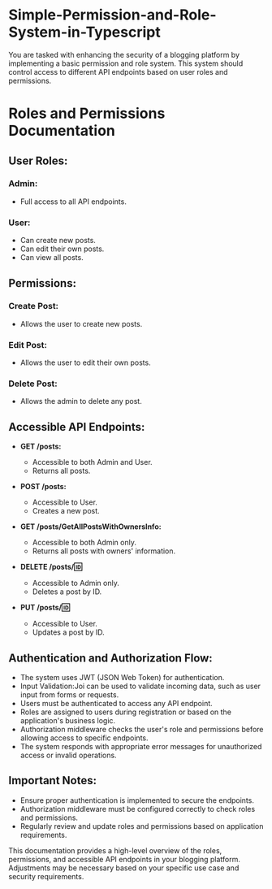 # Simple-Permission-and-Role-System-in-Typescript
You are tasked with enhancing the security of a blogging platform by implementing a basic permission and role system. This system should control access to different API endpoints based on user roles and permissions.

# Roles and Permissions Documentation

## User Roles:

### Admin:
- Full access to all API endpoints.

### User:
- Can create new posts.
- Can edit their own posts.
- Can view all posts.

## Permissions:

### Create Post:
- Allows the user to create new posts.

### Edit Post:
- Allows the user to edit their own posts.

### Delete Post:
- Allows the admin to delete any post.

## Accessible API Endpoints:

- **GET /posts:**
  - Accessible to both Admin and User.
  - Returns all posts.

- **POST /posts:**
  - Accessible to User.
  - Creates a new post.

- **GET /posts/GetAllPostsWithOwnersInfo:**
  - Accessible to both Admin only.
  - Returns all posts with owners' information.

- **DELETE /posts/:id:**
  - Accessible to Admin only.
  - Deletes a post by ID.

- **PUT /posts/:id:**
  - Accessible to User.
  - Updates a post by ID.

## Authentication and Authorization Flow:

- The system uses JWT (JSON Web Token) for authentication.
- Input Validation:Joi can be used to validate incoming data, such as user input from forms or requests. 
- Users must be authenticated to access any API endpoint.
- Roles are assigned to users during registration or based on the application's business logic.
- Authorization middleware checks the user's role and permissions before allowing access to specific endpoints.
- The system responds with appropriate error messages for unauthorized access or invalid operations.

## Important Notes:

- Ensure proper authentication is implemented to secure the endpoints.
- Authorization middleware must be configured correctly to check roles and permissions.
- Regularly review and update roles and permissions based on application requirements.

This documentation provides a high-level overview of the roles, permissions, and accessible API endpoints in your blogging platform. Adjustments may be necessary based on your specific use case and security requirements.
